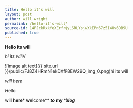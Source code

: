 ```yaml
---
title: Hello it's will
layout: post
author: will.wright
permalink: /hello-it's-will/
source-id: 14PJckRxkYeXErfrQyLSRLYsjwXkEPn67z5I4Uv6OB9U
published: true
---
```

**Hello its will**

*hi its wil*lV

![image alt text]({{ site.url }}/public/FJ8Z4HRmN1ekDXfP8EW29Q_img_0.png)hi its will

*will here*

*H*ello

will **here*** **w**elcome** ***_to_*** **my** ***_blog_**

